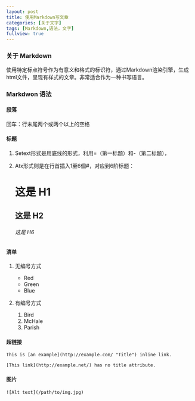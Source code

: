 ```yaml
---
layout: post
title: 使用Markdown写文章
categories: [关于文字]
tags: [Markdown,语法，文字]
fullview: true
---
```


### 关于 Markdown
使用特定标点符号作为有意义和格式的标识符，通过Markdown渲染引擎，生成html文件，呈现有样式的文章。非常适合作为一种书写语言。

### Markdwon 语法

#### 段落
回车：行末尾两个或两个以上的空格

#### 标题

1. Setext形式是用底线的形式，利用=（第一标题）和-（第二标题），

2. Atx形式则是在行首插入1至6個#，对应到6阶标题：    
    # 这是 H1    
    ## 这是 H2    
    ###### 这是 H6

#### 清单
1. 无编号方式   
    *   Red
    *   Green
    *   Blue    
        
2. 有编号方式
    1.  Bird
    2.  McHale
    3.  Parish
    
#### 超链接
    This is [an example](http://example.com/ "Title") inline link.

    [This link](http://example.net/) has no title attribute.

#### 图片
    ![Alt text](/path/to/img.jpg)
